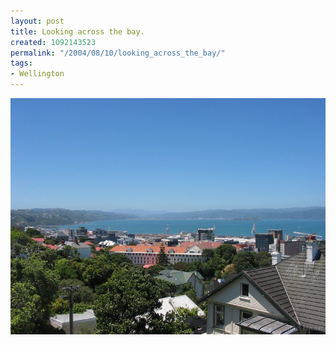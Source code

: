 ```yaml
---
layout: post
title: Looking across the bay.
created: 1092143523
permalink: "/2004/08/10/looking_across_the_bay/"
tags:
- Wellington
---
```


<img src="/image/images/130_3082-1097.jpg"/>


